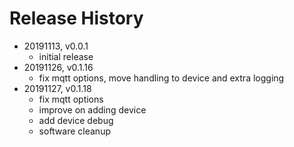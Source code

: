 # Release History

* 20191113, v0.0.1
	* initial release
* 20191126, v0.1.16
	* fix mqtt options, move handling to device and extra logging
* 20191127, v0.1.18
	* fix mqtt options
	* improve on adding device
	* add device debug
	* software cleanup
